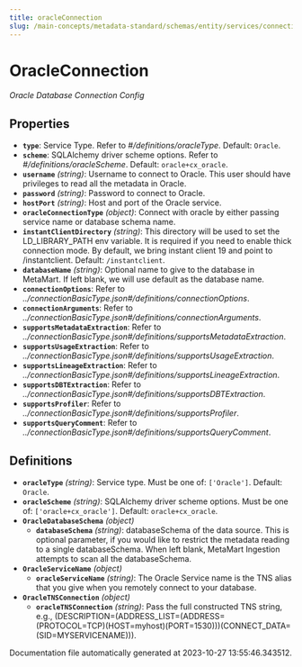 ```yaml
---
title: oracleConnection
slug: /main-concepts/metadata-standard/schemas/entity/services/connections/database/oracleconnection
---
```


# OracleConnection

*Oracle Database Connection Config*

## Properties

- **`type`**: Service Type. Refer to *#/definitions/oracleType*. Default: `Oracle`.
- **`scheme`**: SQLAlchemy driver scheme options. Refer to *#/definitions/oracleScheme*. Default: `oracle+cx_oracle`.
- **`username`** *(string)*: Username to connect to Oracle. This user should have privileges to read all the metadata in Oracle.
- **`password`** *(string)*: Password to connect to Oracle.
- **`hostPort`** *(string)*: Host and port of the Oracle service.
- **`oracleConnectionType`** *(object)*: Connect with oracle by either passing service name or database schema name.
- **`instantClientDirectory`** *(string)*: This directory will be used to set the LD_LIBRARY_PATH env variable. It is required if you need to enable thick connection mode. By default, we bring instant client 19 and point to /instantclient. Default: `/instantclient`.
- **`databaseName`** *(string)*: Optional name to give to the database in MetaMart. If left blank, we will use default as the database name.
- **`connectionOptions`**: Refer to *../connectionBasicType.json#/definitions/connectionOptions*.
- **`connectionArguments`**: Refer to *../connectionBasicType.json#/definitions/connectionArguments*.
- **`supportsMetadataExtraction`**: Refer to *../connectionBasicType.json#/definitions/supportsMetadataExtraction*.
- **`supportsUsageExtraction`**: Refer to *../connectionBasicType.json#/definitions/supportsUsageExtraction*.
- **`supportsLineageExtraction`**: Refer to *../connectionBasicType.json#/definitions/supportsLineageExtraction*.
- **`supportsDBTExtraction`**: Refer to *../connectionBasicType.json#/definitions/supportsDBTExtraction*.
- **`supportsProfiler`**: Refer to *../connectionBasicType.json#/definitions/supportsProfiler*.
- **`supportsQueryComment`**: Refer to *../connectionBasicType.json#/definitions/supportsQueryComment*.
## Definitions

- **`oracleType`** *(string)*: Service type. Must be one of: `['Oracle']`. Default: `Oracle`.
- **`oracleScheme`** *(string)*: SQLAlchemy driver scheme options. Must be one of: `['oracle+cx_oracle']`. Default: `oracle+cx_oracle`.
- **`OracleDatabaseSchema`** *(object)*
  - **`databaseSchema`** *(string)*: databaseSchema of the data source. This is optional parameter, if you would like to restrict the metadata reading to a single databaseSchema. When left blank, MetaMart Ingestion attempts to scan all the databaseSchema.
- **`OracleServiceName`** *(object)*
  - **`oracleServiceName`** *(string)*: The Oracle Service name is the TNS alias that you give when you remotely connect to your database.
- **`OracleTNSConnection`** *(object)*
  - **`oracleTNSConnection`** *(string)*: Pass the full constructed TNS string, e.g., (DESCRIPTION=(ADDRESS_LIST=(ADDRESS=(PROTOCOL=TCP)(HOST=myhost)(PORT=1530)))(CONNECT_DATA=(SID=MYSERVICENAME))).


Documentation file automatically generated at 2023-10-27 13:55:46.343512.

